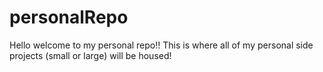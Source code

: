 # personalRepo
Hello welcome to my personal repo!! 
This is where all of my personal side projects (small or large) will be housed!
